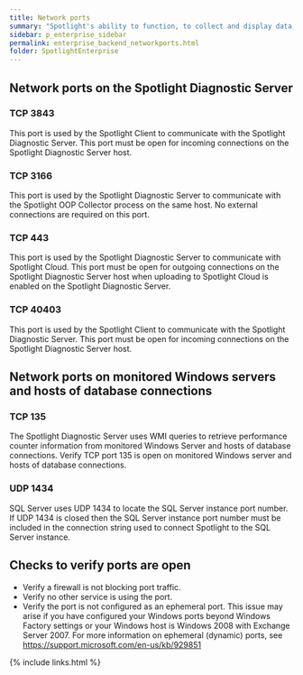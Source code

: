 ```yaml
---
title: Network ports
summary: "Spotlight's ability to function, to collect and display data, may depend on account permissions granted over the network and specific open network ports."
sidebar: p_enterprise_sidebar
permalink: enterprise_backend_networkports.html
folder: SpotlightEnterprise
---
```


## Network ports on the Spotlight Diagnostic Server

### TCP 3843

This port is used by the Spotlight Client to communicate with the Spotlight Diagnostic Server. This port must be open for incoming connections on the Spotlight Diagnostic Server host.


### TCP 3166

This port is used by the Spotlight Diagnostic Server to communicate with the Spotlight OOP Collector process on the same host. No external connections are required on this port.


### TCP 443

This port is used by the Spotlight Diagnostic Server to communicate with Spotlight Cloud. This port must be open for outgoing connections on the Spotlight Diagnostic Server host when uploading to Spotlight Cloud is enabled on the Spotlight Diagnostic Server.


### TCP 40403

This port is used by the Spotlight Client to communicate with the Spotlight Diagnostic Server. This port must be open for incoming connections on the Spotlight Diagnostic Server host.


## Network ports on monitored Windows servers and hosts of database connections

### TCP 135
The Spotlight Diagnostic Server uses WMI queries to retrieve performance counter information from monitored Windows Server and hosts of database connections. Verify TCP port 135 is open on monitored Windows server and hosts of database connections.

### UDP 1434
SQL Server uses UDP 1434 to locate the SQL Server instance port number. If UDP 1434 is closed then the SQL Server instance port number must be included in the connection string used to connect Spotlight to the SQL Server instance.


## Checks to verify ports are open
* Verify a firewall is not blocking port traffic.
* Verify no other service is using the port.
* Verify the port is not configured as an ephemeral port. This issue may arise if you have configured your Windows ports beyond Windows Factory settings or your Windows host is Windows 2008 with Exchange Server 2007. For more information on ephemeral (dynamic) ports, see https://support.microsoft.com/en-us/kb/929851


{% include links.html %}
